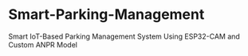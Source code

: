 # Smart-Parking-Management
Smart IoT-Based Parking Management System Using ESP32-CAM and Custom ANPR  Model
